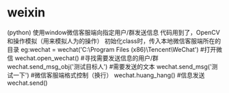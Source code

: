 # weixin
(python) 使用window微信客服端向指定用户/群发送信息
代码用到了，OpenCV和操作模拟（用来模拟人为的操作）
初始化class时，传入本地微信客服端所在的目录
eg:wechat = wechat('C:\Program Files (x86)\Tencent\WeChat')
#打开微信
wechat.open_wechat()
#寻找需要发送信息的用户/群
wechat.send_msg_obj('测试目标人')
#需要发送的文本
wechat.send_msg('测试一下')
#微信客服端格式控制（换行）
wechat.huang_hang()
#信息发送
wechat.send()
